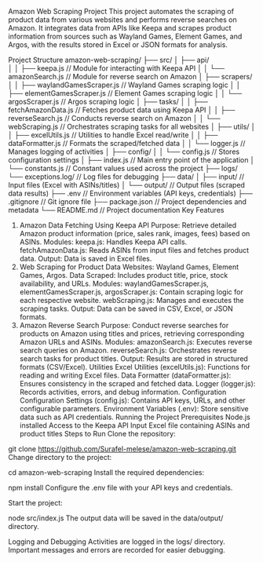 Amazon Web Scraping Project
This project automates the scraping of product data from various websites and performs reverse searches on Amazon. It integrates data from APIs like Keepa and scrapes product information from sources such as Wayland Games, Element Games, and Argos, with the results stored in Excel or JSON formats for analysis.

Project Structure
amazon-web-scraping/
├── src/
│   ├── api/                      
│   │   ├── keepa.js              // Module for interacting with Keepa API
│   │   └── amazonSearch.js       // Module for reverse search on Amazon
│   ├── scrapers/
│   │   ├── waylandGamesScraper.js // Wayland Games scraping logic
│   │   ├── elementGamesScraper.js // Element Games scraping logic
│   │   └── argosScraper.js        // Argos scraping logic
│   ├── tasks/
│   │   ├── fetchAmazonData.js     // Fetches product data using Keepa API
│   │   ├── reverseSearch.js        // Conducts reverse search on Amazon
│   │   └── webScraping.js         // Orchestrates scraping tasks for all websites
│   ├── utils/
│   │   ├── excelUtils.js          // Utilities to handle Excel read/write
│   │   ├── dataFormatter.js        // Formats the scraped/fetched data
│   │   └── logger.js              // Manages logging of activities
│   ├── config/
│   │   └── config.js              // Stores configuration settings
│   ├── index.js                   // Main entry point of the application
│   └── constants.js               // Constant values used across the project
├── logs/                          
    └── exceptions.log/            // Log files for debugging
├── data/
│   ├── input/                     // Input files (Excel with ASINs/titles)
│   └── output/                    // Output files (scraped data results)
├── .env                           // Environment variables (API keys, credentials)
├── .gitignore                     // Git ignore file
├── package.json                   // Project dependencies and metadata
└── README.md                      // Project documentation
Key Features
1. Amazon Data Fetching Using Keepa API
Purpose: Retrieve detailed Amazon product information (price, sales rank, images, fees) based on ASINs.
Modules:
keepa.js: Handles Keepa API calls.
fetchAmazonData.js: Reads ASINs from input files and fetches product data.
Output: Data is saved in Excel files.
2. Web Scraping for Product Data
Websites: Wayland Games, Element Games, Argos.
Data Scraped: Includes product title, price, stock availability, and URLs.
Modules:
waylandGamesScraper.js, elementGamesScraper.js, argosScraper.js: Contain scraping logic for each respective website.
webScraping.js: Manages and executes the scraping tasks.
Output: Data can be saved in CSV, Excel, or JSON formats.
3. Amazon Reverse Search
Purpose: Conduct reverse searches for products on Amazon using titles and prices, retrieving corresponding Amazon URLs and ASINs.
Modules:
amazonSearch.js: Executes reverse search queries on Amazon.
reverseSearch.js: Orchestrates reverse search tasks for product titles.
Output: Results are stored in structured formats (CSV/Excel).
Utilities
Excel Utilities (excelUtils.js): Functions for reading and writing Excel files.
Data Formatter (dataFormatter.js): Ensures consistency in the scraped and fetched data.
Logger (logger.js): Records activities, errors, and debug information.
Configuration
Configuration Settings (config.js): Contains API keys, URLs, and other configurable parameters.
Environment Variables (.env): Store sensitive data such as API credentials.
Running the Project
Prerequisites
Node.js installed
Access to the Keepa API
Input Excel file containing ASINs and product titles
Steps to Run
Clone the repository:

git clone https://github.com/Surafel-melese/amazon-web-scraping.git
Change directory to the project:

cd amazon-web-scraping
Install the required dependencies:

npm install
Configure the .env file with your API keys and credentials.

Start the project:

node src/index.js
The output data will be saved in the data/output/ directory.

Logging and Debugging
Activities are logged in the logs/ directory.
Important messages and errors are recorded for easier debugging.
